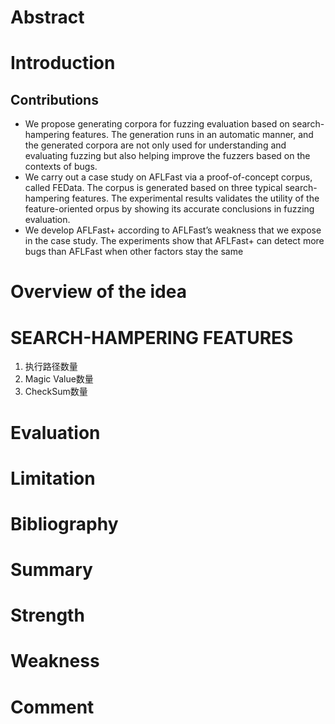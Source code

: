 # Abstract

# Introduction

## Contributions

+ We propose generating corpora for fuzzing evaluation based on search-hampering features. The generation runs in an automatic manner, and the generated corpora are not only used for understanding and evaluating fuzzing but also helping improve the fuzzers based on the contexts of bugs.
+ We carry out a case study on AFLFast via a proof-of-concept corpus, called FEData. The corpus is generated based on three typical search-hampering features. The experimental results validates the utility of the feature-oriented orpus by showing its accurate conclusions in fuzzing evaluation.
+ We develop AFLFast+ according to AFLFast’s weakness that we expose in the case study. The experiments show that AFLFast+ can detect more bugs than AFLFast when other factors stay the same

# Overview of the idea

# SEARCH-HAMPERING FEATURES

1. 执行路径数量
2. Magic Value数量
3. CheckSum数量

# Evaluation

# Limitation

# Bibliography

# Summary

# Strength

# Weakness

# Comment
